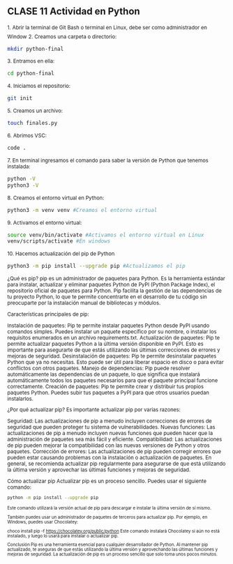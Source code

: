## CLASE 11 Actividad en Python
<sub>
1. Abrir la terminal de Git Bash o terminal en Linux, debe ser como administrador en Window</sub>
<sub>
2. Creamos una carpeta o directorio: </sub>

```sh
mkdir python-final
```
<sub>
3. Entramos en ella: </sub>

```sh
cd python-final
```
<sub>
4. Iniciamos el repositorio:</sub>

```sh
git init
```
<sub>
5. Creamos un archivo:</sub>

```sh
touch finales.py
```
<sub>
6. Abrimos VSC:</sub>

```sh
code .
```
<sub>
7. En terminal ingresamos el comando para saber la versión de Python que tenemos instalada:</sub>

```sh
python -V
python3 -V
```
<sub>
8. Creamos el entorno virtual en Python:</sub>

```sh
python3 -m venv venv #Creamos el entorno virtual
```
<sub>
9. Activamos el entorno virtual:</sub>

```sh
source venv/bin/activate #Activamos el entorno virtual en Linux
venv/scripts/activate #En windows
```
<sub>
10. Hacemos actualización del pip de Python</sub>

```sh
python3 -m pip install --upgrade pip #Actualizamos el pip
```
<sub>
¿Qué es pip?
pip es un administrador de paquetes para Python. Es la herramienta estándar para instalar, actualizar y eliminar paquetes Python de PyPI (Python Package Index), el repositorio oficial de paquetes para Python. Pip facilita la gestión de las dependencias de tu proyecto Python, lo que te permite concentrarte en el desarrollo de tu código sin preocuparte por la instalación manual de bibliotecas y módulos.

Características principales de pip:

Instalación de paquetes: Pip te permite instalar paquetes Python desde PyPI usando comandos simples. Puedes instalar un paquete específico por su nombre, o instalar los requisitos enumerados en un archivo requirements.txt.
Actualización de paquetes: Pip te permite actualizar paquetes Python a la última versión disponible en PyPI. Esto es importante para asegurarte de que estás utilizando las últimas correcciones de errores y mejoras de seguridad.
Desinstalación de paquetes: Pip te permite desinstalar paquetes Python que ya no necesitas. Esto puede ser útil para liberar espacio en disco o para evitar conflictos con otros paquetes.
Manejo de dependencias: Pip puede resolver automáticamente las dependencias de un paquete, lo que significa que instalará automáticamente todos los paquetes necesarios para que el paquete principal funcione correctamente.
Creación de paquetes: Pip te permite crear y distribuir tus propios paquetes Python. Puedes subir tus paquetes a PyPI para que otros usuarios puedan instalarlos.

¿Por qué actualizar pip?
Es importante actualizar pip por varias razones:

Seguridad: Las actualizaciones de pip a menudo incluyen correcciones de errores de seguridad que pueden proteger tu sistema de vulnerabilidades.
Nuevas funciones: Las actualizaciones de pip a menudo incluyen nuevas funciones que pueden hacer que la administración de paquetes sea más fácil y eficiente.
Compatibilidad: Las actualizaciones de pip pueden mejorar la compatibilidad con las nuevas versiones de Python y otros paquetes.
Corrección de errores: Las actualizaciones de pip pueden corregir errores que pueden estar causando problemas con la instalación o actualización de paquetes.
En general, se recomienda actualizar pip regularmente para asegurarse de que está utilizando la última versión y aprovechar las últimas funciones y mejoras de seguridad.

Cómo actualizar pip
Actualizar pip es un proceso sencillo. Puedes usar el siguiente comando:</sub>

```sh
python -m pip install --upgrade pip
```
<sub>
Este comando utilizará la versión actual de pip para descargar e instalar la última versión de sí mismo.

También puedes usar un administrador de paquetes de terceros para actualizar pip. Por ejemplo, en Windows, puedes usar Chocolatey:

choco install pip -f https://chocolatey.org/public/python
Este comando instalará Chocolatey si aún no está instalado, y luego lo usará para instalar o actualizar pip.

Conclusión
Pip es una herramienta esencial para cualquier desarrollador de Python. Al mantener pip actualizado, te aseguras de que estás utilizando la última versión y aprovechando las últimas funciones y mejoras de seguridad. La actualización de pip es un proceso sencillo que solo toma unos pocos minutos.</sub>
